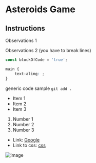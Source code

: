 # Asteroids Game

## Instructions

Observations 1

Observations 2 (you have to break lines)

```js
const blockOfCode = 'true';
```

```css
main {
    text-aling: ;
}
```

generic code sample `git add .`

-   Item 1
-   Item 2
-   Item 3

1. Number 1
1. Number 2
1. Number 3

-   Link: [Google](https://google.com)
-   Link to css: [css](./style.css)

![image](https://placedog.net/500)
